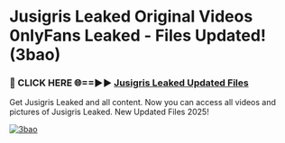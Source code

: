 # Jusigris Leaked Original Videos 0nlyFans Leaked - Files Updated! (3bao)

<h3>🔴 CLICK HERE 🌐==►► <a href="https://tinyurl.com/2jnfzry5" rel="nofollow">Jusigris Leaked Updated Files</a></h3>

Get Jusigris Leaked and all content. Now you can access all videos and pictures of Jusigris Leaked. New Updated Files 2025!

[![3bao](https://i.imgur.com/GyGTBgg.gif)](https://tinyurl.com/2jnfzry5)
